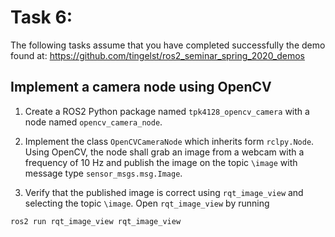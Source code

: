 # Task 6:

The following tasks assume that you have completed successfully the demo found at: https://github.com/tingelst/ros2_seminar_spring_2020_demos

## Implement a camera node using OpenCV

1. Create a ROS2 Python package named `tpk4128_opencv_camera` with a node named `opencv_camera_node`.

2. Implement the class `OpenCVCameraNode` which inherits form `rclpy.Node`. Using OpenCV, the node shall grab an image from a webcam with a frequency of 10 Hz and publish the image on the topic `\image` with message type `sensor_msgs.msg.Image`.

3. Verify that the published image is correct using `rqt_image_view` and selecting the topic `\image`. Open `rqt_image_view` by running
```bash
ros2 run rqt_image_view rqt_image_view 
```
